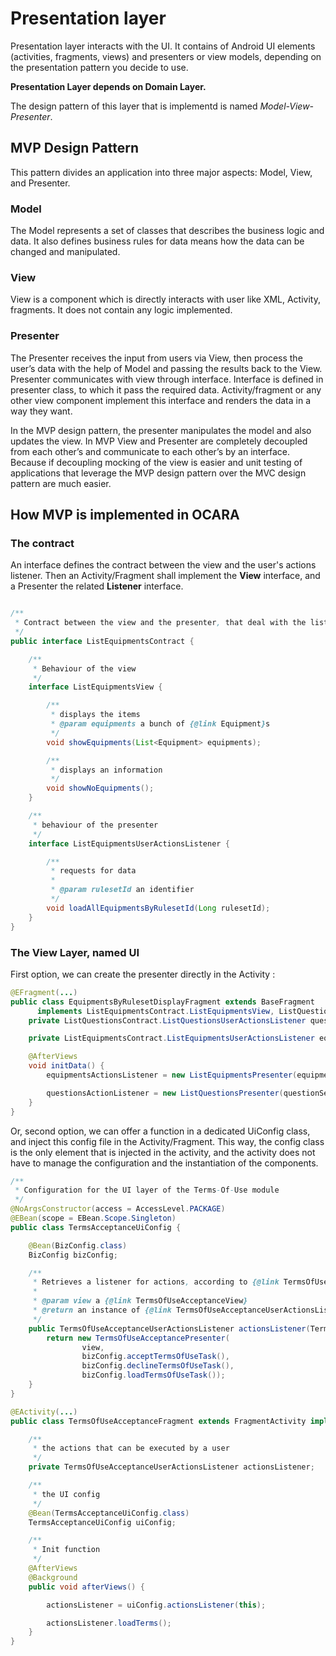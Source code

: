 # Presentation layer

Presentation layer interacts with the UI. It contains of Android UI elements (activities, fragments, views) and presenters or view models, depending on the presentation pattern you decide to use.

**Presentation Layer depends on Domain Layer.**

The design pattern of this layer that is implementd is named *Model-View-Presenter*.

## MVP Design Pattern
This pattern divides an application into three major aspects: Model, View, and Presenter.

### Model
The Model represents a set of classes that describes the business logic and data. It also defines business rules for data means how the data can be changed and manipulated.

### View
View is a component which is directly interacts with user like XML, Activity, fragments. It does not contain any logic implemented.

### Presenter
The Presenter receives the input from users via View, then process the user’s data with the help of Model and passing the results back to the View. Presenter communicates with view through interface. Interface is defined in presenter class, to which it pass the required data. Activity/fragment or any other view component implement this interface and renders the data in a way they want.

In the MVP design pattern, the presenter manipulates the model and also updates the view. In MVP View and Presenter are completely decoupled from each other’s and communicate to each other’s by an interface. Because if decoupling mocking of the view is easier and unit testing of applications that leverage the MVP design pattern over the MVC design pattern are much easier.

## How MVP is implemented in OCARA

### The contract
An interface defines the contract between the view and the user's actions listener. Then an Activity/Fragment shall implement the **View** interface, and a Presenter the related **Listener** interface.

```java

/**
 * Contract between the view and the presenter, that deal with the listing of equipments / object descriptions
 */
public interface ListEquipmentsContract {

    /**
     * Behaviour of the view
     */
    interface ListEquipmentsView {

        /**
         * displays the items
         * @param equipments a bunch of {@link Equipment}s
         */
        void showEquipments(List<Equipment> equipments);

        /**
         * displays an information
         */
        void showNoEquipments();
    }

    /**
     * behaviour of the presenter
     */
    interface ListEquipmentsUserActionsListener {

        /**
         * requests for data
         *
         * @param rulesetId an identifier
         */
        void loadAllEquipmentsByRulesetId(Long rulesetId);
    }
}
```

### The View Layer, named UI

First option, we can create the presenter directly in the Activity :

```java
@EFragment(...)
public class EquipmentsByRulesetDisplayFragment extends BaseFragment 
      implements ListEquipmentsContract.ListEquipmentsView, ListQuestionsContract.ListQuestionsView {
    private ListQuestionsContract.ListQuestionsUserActionsListener questionsActionListener;

    private ListEquipmentsContract.ListEquipmentsUserActionsListener equipmentsActionsListener;

    @AfterViews
    void initData() {
        equipmentsActionsListener = new ListEquipmentsPresenter(equipmentService, this);

        questionsActionListener = new ListQuestionsPresenter(questionService, this);
    }
}
```

Or, second option, we can offer a function in a dedicated UiConfig class, and inject this config file in the Activity/Fragment. This way, the config class is the only element that is injected in the activity, and the activity does not have to manage the configuration and the instantiation of the components.

```java
/**
 * Configuration for the UI layer of the Terms-Of-Use module
 */
@NoArgsConstructor(access = AccessLevel.PACKAGE)
@EBean(scope = EBean.Scope.Singleton)
public class TermsAcceptanceUiConfig {

    @Bean(BizConfig.class)
    BizConfig bizConfig;

    /**
     * Retrieves a listener for actions, according to {@link TermsOfUseAcceptanceContract}
     *
     * @param view a {@link TermsOfUseAcceptanceView}
     * @return an instance of {@link TermsOfUseAcceptanceUserActionsListener}
     */
    public TermsOfUseAcceptanceUserActionsListener actionsListener(TermsOfUseAcceptanceView view) {
        return new TermsOfUseAcceptancePresenter(
                view,
                bizConfig.acceptTermsOfUseTask(),
                bizConfig.declineTermsOfUseTask(),
                bizConfig.loadTermsOfUseTask());
    }
}

@EActivity(...)
public class TermsOfUseAcceptanceFragment extends FragmentActivity implements TermsOfUseAcceptanceView {

    /**
     * the actions that can be executed by a user
     */
    private TermsOfUseAcceptanceUserActionsListener actionsListener;

    /**
     * the UI config
     */
    @Bean(TermsAcceptanceUiConfig.class)
    TermsAcceptanceUiConfig uiConfig;

    /**
     * Init function
     */
    @AfterViews
    @Background
    public void afterViews() {

        actionsListener = uiConfig.actionsListener(this);

        actionsListener.loadTerms();
    }
}
```
